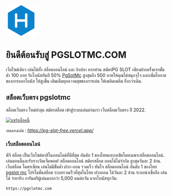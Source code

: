 ![PGSLOTMC](https://github.com/vercel/vercel/blob/main/packages/frameworks/logos/hexo.svg)

# ยินดีต้อนรับสู่ PGSLOTMC.COM

เว็บไซต์เดียว เล่นได้ทั้ง สล็อตออนไลน์ และ ยิงปลา หากท่าน สมัครPG SLOT เพียงฝากครั้งแรกขั้นต่ำ 100 บาท รับโบนัสทันที 50% [PgSotMc](https://pg-slot-free.vercel.app/) สูงสุดถึง 500 บาทให้คุณได้สนุกจุใจ และเพิ่มโอกาส ของการออกโบนัส ให้สูงขึ้น เติมเต็มทุกความสุขของการเล่น ให้เพลิดเพลิน ยิ่งกว่าเดิม.

## สล็อตเว็บตรง pgslotmc

สล็อตเว็บตรง ใหม่ล่าสุด สมัครสล็อต เข้าสู่ระบบเล่นผ่านเรา เว็บสล็อตเว็บตรง ปี 2022.

[![แชร์บล็อคนี้](https://www.pngfind.com/pngs/m/88-881535_free-facebook-share-icon-png-transparent-png.png)](https://www.facebook.com/sharer/sharer.php?u=https://pg-slot-free.vercel.app/)

_ทดลองเล่น : https://pg-slot-free.vercel.app/_

### เว็บสล็อตออนไลน์

พีจี สล็อต เป็นเว็บไซต์คาสิโนออนไลน์ที่ดีที่สุด อันดับ 1 ของไทยและเอเชียโดยเฉพาะสล็อตออนไลน์. เล่นตอนนี้และรับรางวัลแจ็คพอต! สล็อตออนไลน์ สมัครสล็อต ถอนได้ไม่จำกัด สูงสุดวันละ 2 ล้าน. เว็บสล็อต โคตรเซียน เล่นไม่มีขั้นต่ำ ฝาก-ถอน รวดเร็ว ทันใจ สล็อตออนไลน์ อันดับ 1 ของไทย [pgslot mc](https://pgslotmc.com)  โปรโมชั่นสล็อต ระบบรวดเร็วที่สุดในไทย ฝากถอน ได้วันละ 2 ล้าน ระบบน่าเชื่อถือ เล่นได้ จ่ายจริง การันตรีผู้เล่นมากกว่า 5,000 คนต่อวัน แจกโบนัสทุกวัน:

```shell
https://pgslotmc.com
```
